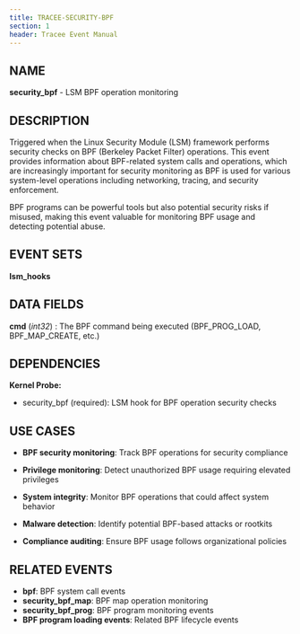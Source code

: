```yaml
---
title: TRACEE-SECURITY-BPF
section: 1
header: Tracee Event Manual
---
```


## NAME

**security_bpf** - LSM BPF operation monitoring

## DESCRIPTION

Triggered when the Linux Security Module (LSM) framework performs security checks on BPF (Berkeley Packet Filter) operations. This event provides information about BPF-related system calls and operations, which are increasingly important for security monitoring as BPF is used for various system-level operations including networking, tracing, and security enforcement.

BPF programs can be powerful tools but also potential security risks if misused, making this event valuable for monitoring BPF usage and detecting potential abuse.

## EVENT SETS

**lsm_hooks**

## DATA FIELDS

**cmd** (*int32*)
: The BPF command being executed (BPF_PROG_LOAD, BPF_MAP_CREATE, etc.)

## DEPENDENCIES

**Kernel Probe:**

- security_bpf (required): LSM hook for BPF operation security checks

## USE CASES

- **BPF security monitoring**: Track BPF operations for security compliance

- **Privilege monitoring**: Detect unauthorized BPF usage requiring elevated privileges

- **System integrity**: Monitor BPF operations that could affect system behavior

- **Malware detection**: Identify potential BPF-based attacks or rootkits

- **Compliance auditing**: Ensure BPF usage follows organizational policies

## RELATED EVENTS

- **bpf**: BPF system call events
- **security_bpf_map**: BPF map operation monitoring
- **security_bpf_prog**: BPF program monitoring events
- **BPF program loading events**: Related BPF lifecycle events